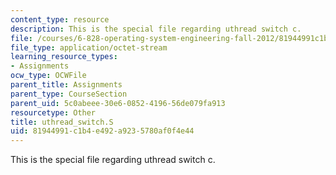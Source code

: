 ```yaml
---
content_type: resource
description: This is the special file regarding uthread switch c.
file: /courses/6-828-operating-system-engineering-fall-2012/81944991c1b4e492a9235780af0f4e44_uthread_switch.S
file_type: application/octet-stream
learning_resource_types:
- Assignments
ocw_type: OCWFile
parent_title: Assignments
parent_type: CourseSection
parent_uid: 5c0abeee-30e6-0852-4196-56de079fa913
resourcetype: Other
title: uthread_switch.S
uid: 81944991-c1b4-e492-a923-5780af0f4e44
---
```

This is the special file regarding uthread switch c.


